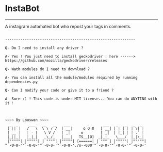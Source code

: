 # InstaBot
------------------------------------------------------------

A instagram automated bot who repost your tags in comments.

~~~ Mit License ~~~

------------------------------------------------------------

Q- Do I need to install any driver ?

A- Yes ! You just need to install geckodriver ! here ------> https://github.com/mozilla/geckodriver/releases

Q- Wath modules do I need to download ?

A- You can install all the module/modules required by running dependencies.py

Q- Can I modify your code or give it to a friend ?

A- Sure :) ! This code is under MIT license... You can do ANYTING with it !



~~~~ By Louswan ~~~~
  _  _     ___   __   __   ___               ___   _   _   _  _   
 | || |   /   \  \ \ / /  | __|     o O O   | __| | | | | | \| |  
 | __ |   | - |   \ V /   | _|     o        | _|  | |_| | | .` |  
 |_||_|   |_|_|   _\_/_   |___|   TS__[O]  _|_|_   \___/  |_|\_|  
_|"""""|_|"""""|_| """"|_|"""""| {======|_| """ |_|"""""|_|"""""| 
"`-0-0-'"`-0-0-'"`-0-0-'"`-0-0-'./o--000'"`-0-0-'"`-0-0-'"`-0-0-'
